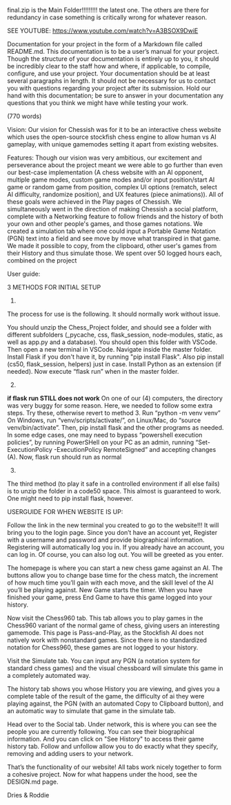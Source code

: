 final.zip is the Main Folder!!!!!!!!! the latest one. The others are there for redundancy in case something is critically wrong for whatever reason.

SEE YOUTUBE:
https://www.youtube.com/watch?v=A3BSOX9DwiE


Documentation for your project in the form of a Markdown file called README.md. This documentation is to be a user’s manual for your project. Though the structure of your documentation is entirely up to you, it should be incredibly clear to the staff how and where, if applicable, to compile, configure, and use your project. Your documentation should be at least several paragraphs in length. It should not be necessary for us to contact you with questions regarding your project after its submission. Hold our hand with this documentation; be sure to answer in your documentation any questions that you think we might have while testing your work.

(770 words)

Vision:
Our vision for Chessish was for it to be an interactive chess website which uses the open-source stockfish chess engine to allow human vs AI gameplay, with unique gamemodes setting it apart from existing websites.



Features:
Though our vision was very ambitious, our excitement and perseverance about the project meant we were able to go further than even our best-case implementation (A chess website with an AI opponent, multiple game modes, custom game modes and/or input position/start AI game or random game from position, complex UI options (rematch, select AI difficulty, randomize position), and UX features (piece animations)). All of these goals were achieved in the Play pages of Chessish. We simultaneously went in the direction of making Chessish a social platform, complete with a Networking feature to follow friends and the history of both your own and other people's games, and those games notations. We created a simulation tab where one could input a Portable Game Notation (PGN) text into a field and see move by move what transpired in that game. We made it possible to copy, from the clipboard, other user's games from their History and thus simulate those. We spent over 50 logged hours each, combined on the project



User guide:

3 METHODS FOR INITIAL SETUP

1)
The process for use is the following. It should normally work without issue.

You should unzip the Chess_Project folder, and should see a folder with different subfolders (_pycache, css, flask_session, node-modules, static, as well as app.py and a database). You should open this folder with VSCode. Then open a new terminal in VSCode. Navigate inside the master folder. Install Flask if you don't have it, by running "pip install Flask". Also pip install (cs50, flask_session, helpers) just in case. Install Python as an extension (if needed). Now execute “flask run” when in the master folder.

2)
**if flask run STILL does not work**
On one of our (4) computers, the directory was very buggy for some reason. Here, we needed to follow some extra steps. Try these, otherwise revert to method 3.
Run “python -m venv venv”
On Windows, run “venv/scripts/activate/”, on Linux/Mac, do “source venv/bin/activate”.
Then, pip install flask and the other programs as needed.
In some edge cases, one may need to bypass “powershell execution policies”, by running PowerSHell on your PC as an admin, running “Set-ExecutionPolicy -ExecutionPolicy RemoteSigned” and accepting changes (A).
Now, flask run should run as normal

3)
The third method (to play it safe in a controlled environment if all else fails) is to unzip the folder in a code50 space. This almost is guaranteed to work. One might need to pip install flask, however.





USERGUIDE FOR WHEN WEBSITE IS UP:

Follow the link in the new terminal you created to go to the website!!!
It will bring you to the login page. Since you don’t have an account yet, Register with a username and password and provide biographical information. Registering will automatically log you in. If you already have an account, you can log in. Of course, you can also log out. You will be greeted as you enter.

The homepage is where you can start a new chess game against an AI. The buttons allow you to change base time for the chess match, the increment of how much time you’ll gain with each move, and the skill level of the AI you’ll be playing against. New Game starts the timer. When you have finished your game, press End Game to have this game logged into your history.

Now visit the Chess960 tab. This tab allows you to play games in the Chess960 variant of the normal game of chess, giving users an interesting gamemode. This page is Pass-and-Play, as the Stockfish AI does not natively work with nonstandard games. Since there is no standardized notation for Chess960, these games are not logged to your history.

Visit the Simulate tab. You can input any PGN (a notation system for standard chess games) and the visual chessboard will simulate this game in a completely automated way. 

The history tab shows you whose History you are viewing, and gives you a complete table of the result of the game, the difficulty of ai they were playing against, the PGN (with an automated Copy to Clipboard button), and an automatic way to simulate that game in the simulate tab.

Head over to the Social tab. Under network, this is where you can see the people you are currently following. You can see their biographical information. And you can click on "See History" to access their game history tab. Follow and unfollow allow you to do exactly what they specify, removing and adding users to your network.

That’s the functionality of our website! All tabs work nicely together to form a cohesive project. Now for what happens under the hood, see the DESIGN.md page.


Dries & Roddie
